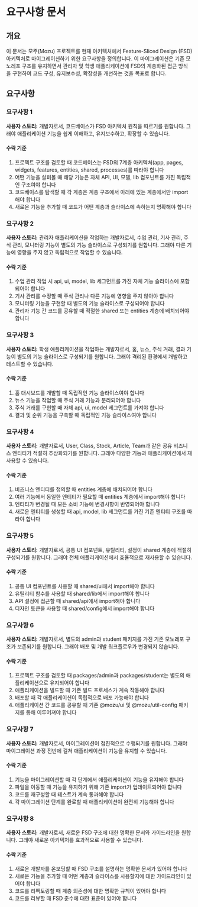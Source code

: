 # 요구사항 문서

## 개요

이 문서는 모주(Mozu) 프로젝트를 현재 아키텍처에서 Feature-Sliced Design (FSD) 아키텍처로 마이그레이션하기 위한 요구사항을 정의합니다. 이 마이그레이션은 기존 모노레포 구조를 유지하면서 관리자 및 학생 애플리케이션에 FSD의 계층화된 접근 방식을 구현하여 코드 구성, 유지보수성, 확장성을 개선하는 것을 목표로 합니다.

## 요구사항

### 요구사항 1

**사용자 스토리:** 개발자로서, 코드베이스가 FSD 아키텍처 원칙을 따르기를 원합니다. 그래야 애플리케이션 기능을 쉽게 이해하고, 유지보수하고, 확장할 수 있습니다.

#### 수락 기준

1. 프로젝트 구조를 검토할 때 코드베이스는 FSD의 7계층 아키텍처(app, pages, widgets, features, entities, shared, processes)를 따라야 합니다
2. 어떤 기능을 살펴볼 때 해당 기능은 자체 API, UI, 모델, lib 컴포넌트를 가진 독립적인 구조여야 합니다
3. 코드베이스를 탐색할 때 각 계층은 계층 구조에서 아래에 있는 계층에서만 import해야 합니다
4. 새로운 기능을 추가할 때 코드가 어떤 계층과 슬라이스에 속하는지 명확해야 합니다

### 요구사항 2

**사용자 스토리:** 관리자 애플리케이션을 작업하는 개발자로서, 수업 관리, 기사 관리, 주식 관리, 모니터링 기능이 별도의 기능 슬라이스로 구성되기를 원합니다. 그래야 다른 기능에 영향을 주지 않고 독립적으로 작업할 수 있습니다.

#### 수락 기준

1. 수업 관리 작업 시 api, ui, model, lib 세그먼트를 가진 자체 기능 슬라이스에 포함되어야 합니다
2. 기사 관리를 수정할 때 주식 관리나 다른 기능에 영향을 주지 않아야 합니다
3. 모니터링 기능을 구현할 때 별도의 기능 슬라이스로 구성되어야 합니다
4. 관리자 기능 간 코드를 공유할 때 적절한 shared 또는 entities 계층에 배치되어야 합니다

### 요구사항 3

**사용자 스토리:** 학생 애플리케이션을 작업하는 개발자로서, 홈, 뉴스, 주식 거래, 결과 기능이 별도의 기능 슬라이스로 구성되기를 원합니다. 그래야 격리된 환경에서 개발하고 테스트할 수 있습니다.

#### 수락 기준

1. 홈 대시보드를 개발할 때 독립적인 기능 슬라이스여야 합니다
2. 뉴스 기능을 작업할 때 주식 거래 기능과 분리되어야 합니다
3. 주식 거래를 구현할 때 자체 api, ui, model 세그먼트를 가져야 합니다
4. 결과 및 순위 기능을 구축할 때 독립적인 기능 슬라이스여야 합니다

### 요구사항 4

**사용자 스토리:** 개발자로서, User, Class, Stock, Article, Team과 같은 공유 비즈니스 엔티티가 적절히 추상화되기를 원합니다. 그래야 다양한 기능과 애플리케이션에서 재사용할 수 있습니다.

#### 수락 기준

1. 비즈니스 엔티티를 정의할 때 entities 계층에 배치되어야 합니다
2. 여러 기능에서 동일한 엔티티가 필요할 때 entities 계층에서 import해야 합니다
3. 엔티티가 변경될 때 모든 소비 기능에 변경사항이 반영되어야 합니다
4. 새로운 엔티티를 생성할 때 api, model, lib 세그먼트를 가진 기존 엔티티 구조를 따라야 합니다

### 요구사항 5

**사용자 스토리:** 개발자로서, 공통 UI 컴포넌트, 유틸리티, 설정이 shared 계층에 적절히 구성되기를 원합니다. 그래야 전체 애플리케이션에서 효율적으로 재사용할 수 있습니다.

#### 수락 기준

1. 공통 UI 컴포넌트를 사용할 때 shared/ui에서 import해야 합니다
2. 유틸리티 함수를 사용할 때 shared/lib에서 import해야 합니다
3. API 설정에 접근할 때 shared/api에서 import해야 합니다
4. 디자인 토큰을 사용할 때 shared/config에서 import해야 합니다

### 요구사항 6

**사용자 스토리:** 개발자로서, 별도의 admin과 student 패키지를 가진 기존 모노레포 구조가 보존되기를 원합니다. 그래야 배포 및 개발 워크플로우가 변경되지 않습니다.

#### 수락 기준

1. 프로젝트 구조를 검토할 때 packages/admin과 packages/student는 별도의 애플리케이션으로 유지되어야 합니다
2. 애플리케이션을 빌드할 때 기존 빌드 프로세스가 계속 작동해야 합니다
3. 배포할 때 각 애플리케이션이 독립적으로 배포 가능해야 합니다
4. 애플리케이션 간 코드를 공유할 때 기존 @mozu/ui 및 @mozu/util-config 패키지를 통해 이루어져야 합니다

### 요구사항 7

**사용자 스토리:** 개발자로서, 마이그레이션이 점진적으로 수행되기를 원합니다. 그래야 마이그레이션 과정 전반에 걸쳐 애플리케이션이 기능을 유지할 수 있습니다.

#### 수락 기준

1. 기능을 마이그레이션할 때 각 단계에서 애플리케이션이 기능을 유지해야 합니다
2. 파일을 이동할 때 기능을 유지하기 위해 기존 import가 업데이트되어야 합니다
3. 코드를 재구성할 때 테스트가 계속 통과해야 합니다
4. 각 마이그레이션 단계를 완료할 때 애플리케이션이 완전히 기능해야 합니다

### 요구사항 8

**사용자 스토리:** 개발자로서, 새로운 FSD 구조에 대한 명확한 문서와 가이드라인을 원합니다. 그래야 새로운 아키텍처를 효과적으로 사용할 수 있습니다.

#### 수락 기준

1. 새로운 개발자를 온보딩할 때 FSD 구조를 설명하는 명확한 문서가 있어야 합니다
2. 새로운 기능을 추가할 때 어떤 계층과 슬라이스를 사용할지에 대한 가이드라인이 있어야 합니다
3. 코드를 리팩토링할 때 계층 의존성에 대한 명확한 규칙이 있어야 합니다
4. 코드를 리뷰할 때 FSD 준수에 대한 표준이 있어야 합니다